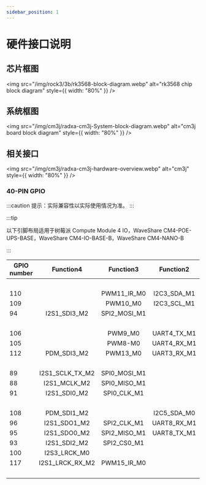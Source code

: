 ```yaml
---
sidebar_position: 1
---
```


# 硬件接口说明

## 芯片框图

<img src="/img/rock3/3b/rk3568-block-diagram.webp" alt="rk3568 chip block diagram" style={{ width: "80%" }} />

## 系统框图

<img src="/img/cm3j/radxa-cm3j-System-block-diagram.webp" alt="cm3j board block diagram" style={{ width: "80%" }} />

## 相关接口

<img src="/img/cm3j/radxa-cm3j-hardware-overview.webp" alt="cm3j" style={{ width: "80%" }} />

### 40-PIN GPIO

:::caution
提示：实际兼容性以实际使用情况为准。
:::

:::tip

以下引脚布局适用于树莓派 Compute Module 4 IO，WaveShare CM4-POE-UPS-BASE，WaveShare CM4-IO-BASE-B，WaveShare CM4-NANO-B

:::

| GPIO number |    Function4    |  Function3   |  Function2  | Function1 |               Pin#               |              Pin#               | Function1 |                 Function2                 |  Function3   |    Function4    | GPIO number |
| ----------- | :-------------: | :----------: | :---------: | :-------: | :------------------------------: | :-----------------------------: | :-------: | :---------------------------------------: | :----------: | :-------------: | ----------- |
|             |                 |              |             |   +3.3V   | <div className='yellow'>1</div>  |  <div className='red'>2</div>   |   +5.0V   |                                           |              |                 |             |
| 110         |                 | PWM11_IR_M0  | I2C3_SDA_M1 | GPIO3_B6  |  <div className='green'>3</div>  |  <div className='red'>4</div>   |   +5.0V   |                                           |              |                 |             |
| 109         |                 |   PWM10_M0   | I2C3_SCL_M1 | GPIO3_B5  |  <div className='green'>5</div>  | <div className='black'>6</div>  |    GND    |                                           |              |                 |             |
| 94          |  I2S1_SDI3_M2   | SPI2_MOSI_M1 |             | GPIO2_D6  |  <div className='green'>7</div>  | <div className='green'>8</div>  | GPIO0_D1  | <div className='orange'>UART2_TX_M0</div> |              |                 | 25          |
|             |                 |              |             |    GND    |  <div className='black'>9</div>  | <div className='green'>10</div> | GPIO0_D0  | <div className='orange'>UART2_RX_M0</div> |              |                 | 24          |
| 106         |                 |   PWM9_M0    | UART4_TX_M1 | GPIO3_B2  | <div className='green'>11</div>  | <div className='green'>12</div> | GPIO3_A3  |                                           |              |  I2S3_SCLK_M0   | 99          |
| 105         |                 |   PWM8-M0    | UART4_RX_M1 | GPIO3_B1  | <div className='green'>13</div>  | <div className='black'>14</div> |    GND    |                                           |              |                 |             |
| 112         |   PDM_SDI3_M2   |   PWM13_M0   | UART3_RX_M1 | GPIO3_C0  | <div className='green'>15</div>  | <div className='green'>16</div> | GPIO3_C1  |                                           | SPI1_MOSI_M1 |  I2S1_SDO2_M2   | 113         |
|             |                 |              |             |   +3.3V   | <div className='yellow'>17</div> | <div className='green'>18</div> | GPIO3_A1  |                                           | SPI1_CS0_M1  |                 | 97          |
| 89          | I2S1_SCLK_TX_M2 | SPI0_MOSI_M1 |             | GPIO2_D1  | <div className='green'>19</div>  | <div className='black'>20</div> |    GND    |                                           |              |                 |             |
| 88          |  I2S1_MCLK_M2   | SPI0_MISO_M1 |             | GPIO2_D0  | <div className='green'>21</div>  | <div className='green'>22</div> | GPIO3_A2  |                                           |              |  I2S3_MCLK_M0   | 98          |
| 91          |  I2S1_SDI0_M2   | SPI0_CLK_M1  |             | GPIO2_D3  | <div className='green'>23</div>  | <div className='green'>24</div> | GPIO2_D2  |                                           | SPI0_CS0_M1  | I2S1_LRCK_TX_M2 | 90          |
|             |                 |              |             |    GND    | <div className='black'>25</div>  | <div className='green'>26</div> | GPIO3_C2  |                UART5_TX_M1                | SPI1_MISO_M1 |  I2S1_SDO3_M2   | 114         |
| 108         |   PDM_SDI1_M2   |              | I2C5_SDA_M0 | GPIO3_B4  |  <div className='blue'>27</div>  | <div className='blue'>28</div>  | GPIO3_B3  |                                           | I2C5_SCL_M0  |   PDM_SDI0_M2   | 107         |
| 96          |  I2S1_SDO1_M2   | SPI2_CLK_M1  | UART8_RX_M1 | GPIO3_A0  | <div className='green'>29</div>  | <div className='black'>30</div> |    GND    |                                           |              |                 |             |
| 95          |  I2S1_SDO0_M2   | SPI2_MISO_M1 | UART8_TX_M1 | GPIO2_D7  | <div className='green'>31</div>  | <div className='green'>32</div> | GPIO3_B7  |                UART3_TX_M1                |   PWM12_M0   |   PDM_SDI2_M2   | 111         |
| 93          |  I2S1_SDI2_M2   | SPI2_CS0_M1  |             | GPIO2_D5  | <div className='green'>33</div>  | <div className='black'>34</div> |    GND    |                                           |              |                 |             |
| 100         |  I2S3_LRCK_M0   |              |             | GPIO3_A4  | <div className='green'>35</div>  | <div className='green'>36</div> | GPIO3_C3  |                UART5_RX_M1                | SPI1_CLK_M1  | I2S1_SCLK_RX_M2 | 115         |
| 117         | I2S1_LRCK_RX_M2 | PWM15_IR_M0  |             | GPIO3_C5  | <div className='green'>37</div>  | <div className='green'>38</div> | GPIO3_A6  |                                           |              |   I2S3_SDI_M0   | 102         |
|             |                 |              |             |    GND    | <div className='black'>39</div>  | <div className='green'>40</div> | GPIO3_A5  |                                           |              |   I2S3_SDO_M0   | 101         |
